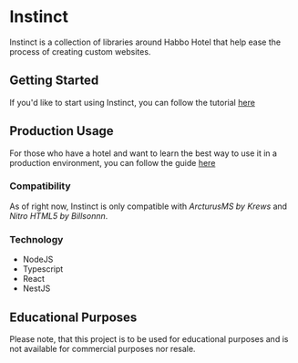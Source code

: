 # Instinct
Instinct is a collection of libraries around Habbo Hotel that help ease the process of creating custom websites.  

## Getting Started
If you'd like to start using Instinct, you can follow the tutorial [here]([/doc/GETTING_STARTED.md])

## Production Usage
For those who have a hotel and want to learn the best way to use it in a production environment, you can follow the guide [here](/doc/DEPLOYMENTS.mds)

### Compatibility
As of right now, Instinct is only compatible with *ArcturusMS by Krews* and *Nitro HTML5 by Billsonnn*. 

### Technology
* NodeJS
* Typescript
* React
* NestJS


## Educational Purposes
Please note, that this project is to be used for educational purposes and is not available for commercial purposes nor resale.

